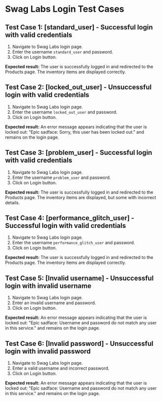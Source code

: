 # Swag Labs Login Test Cases

## Test Case 1: [standard_user] - Successful login with valid credentials

1. Navigate to Swag Labs login page.
2. Enter the username `standard_user` and password.
3. Click on Login button.

**Expected result:** The user is successfully logged in and redirected to the Products page. The inventory items are displayed correctly.

## Test Case 2: [locked_out_user] - Unsuccessful login with valid credentials

1. Navigate to Swag Labs login page.
2. Enter the username `locked_out_user` and password.
3. Click on Login button.

**Expected result:** An error message appears indicating that the user is locked out: "Epic sadface: Sorry, this user has been locked out." and remains on the login page.

## Test Case 3: [problem_user] - Successful login with valid credentials

1. Navigate to Swag Labs login page.
2. Enter the username `problem_user` and password.
3. Click on Login button.

**Expected result:** The user is successfully logged in and redirected to the Products page. The inventory items are displayed, but some with incorrect details.

## Test Case 4: [performance_glitch_user] - Successful login with valid credentials

1. Navigate to Swag Labs login page.
2. Enter the username `performance_glitch_user` and password.
3. Click on Login button.

**Expected result:** The user is successfully logged in and redirected to the Products page. The inventory items are displayed correctly.

## Test Case 5: [Invalid username] - Unsuccessful login with invalid username

1. Navigate to Swag Labs login page.
2. Enter an invalid username and password.
3. Click on Login button.

**Expected result:** An error message appears indicating that the user is locked out: "Epic sadface: Username and password do not match any user in this service." and remains on the login page.

## Test Case 6: [Invalid password] - Unsuccessful login with invalid password

1. Navigate to Swag Labs login page.
2. Enter a valid username and incorrect password.
3. Click on Login button.

**Expected result:** An error message appears indicating that the user is locked out: "Epic sadface: Username and password do not match any user in this service." and remains on the login page.
